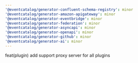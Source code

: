 ```yaml
---
'@eventcatalog/generator-confluent-schema-registry': minor
'@eventcatalog/generator-amazon-apigateway': minor
'@eventcatalog/generator-eventbridge': minor
'@eventcatalog/generator-federation': minor
'@eventcatalog/generator-asyncapi': minor
'@eventcatalog/generator-openapi': minor
'@eventcatalog/generator-github': minor
'@eventcatalog/generator-ai': minor
---
```


feat(plugin) add support proxy server for all plugins
